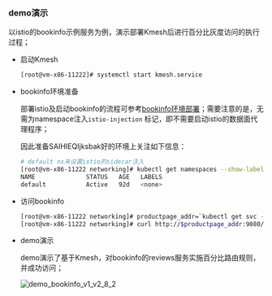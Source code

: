 ### demo演示

以istio的bookinfo示例服务为例，演示部署Kmesh后进行百分比灰度访问的执行过程；

- 启动Kmesh

  ```sh
  [root@vm-x86-11222]# systemctl start kmesh.service
  ```

- bookinfo环境准备

  部署istio及启动bookinfo的流程可参考[bookinfo环境部署](https://istio.io/latest/docs/setup/getting-started/)；需要注意的是，无需为namespace注入`istio-injection` 标记，即不需要启动istio的数据面代理程序；

  因此准备SAIHIEQIjksbak好的环境上关注如下信息：

  ```sh
  # default ns未设置istio的sidecar注入
  [root@vm-x86-11222 networking]# kubectl get namespaces --show-labels
  NAME              STATUS   AGE   LABELS
  default           Active   92d   <none>
  ```

- 访问bookinfo

  ```sh
  [root@vm-x86-11222 networking]# productpage_addr=`kubectl get svc -owide | grep productpage | awk {'print $3'}`
  [root@vm-x86-11222 networking]# curl http://$productpage_addr:9080/productpage
  ```

- demo演示

  demo演示了基于Kmesh，对bookinfo的reviews服务实施百分比路由规则，并成功访问；

  ![demo_bookinfo_v1_v2_8_2](pics/demo_bookinfo_v1_v2_8_2.svg)
